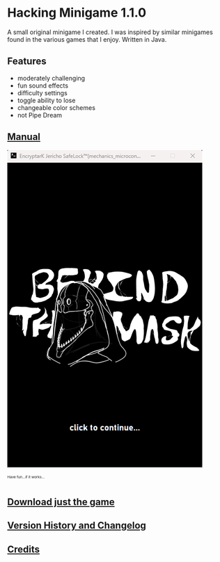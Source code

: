 Hacking Minigame 1.1.0
=====
A small original minigame I created. I was inspired by similar minigames found in the various games that I enjoy.
Written in Java.

## Features
* moderately challenging
* fun sound effects
* difficulty settings
* toggle ability to lose
* changeable color schemes
* not Pipe Dream

## [Manual](HackingMinigameManual.pdf) 

![](site/HMG_1.1.0.gif)

<sub><sup><sup>Have fun...if it works...</sup></sup></sub>

## [Download just the game](HackingMinigame_1.1.0.zip)

## [Version History and Changelog](ChangelogHistory.txt)

## [Credits](credits.txt) 
